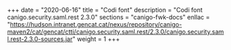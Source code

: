 +++
date        = "2020-06-16"
title       = "Codi font"
description = "Codi font canigo.security.saml.rest 2.3.0"
sections    = "canigo-fwk-docs"
enllac		= "https://hudson.intranet.gencat.cat/nexus/repository/canigo-maven2/cat/gencat/ctti/canigo.security.saml.rest/2.3.0/canigo.security.saml.rest-2.3.0-sources.jar"
weight		= 1
+++
